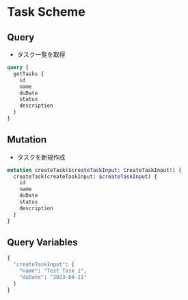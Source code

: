 # Task Scheme

## Query

- タスク一覧を取得

```graphql
query {
  getTasks {
    id
    name
    duDate
    status
    description
  }
}
```

## Mutation

- タスクを新規作成

```graphql
mutation createTask($createTaskInput: CreateTaskInput!) {
  createTask(createTaskInput: $createTaskInput) {
    id
    name
    duDate
    status
    description
  }
}
```

## Query Variables

```graphql
{
  "createTaskInput": {
    "name": "Test Task 1",
    "duDate": "2023-04-11"
  }
}
```
